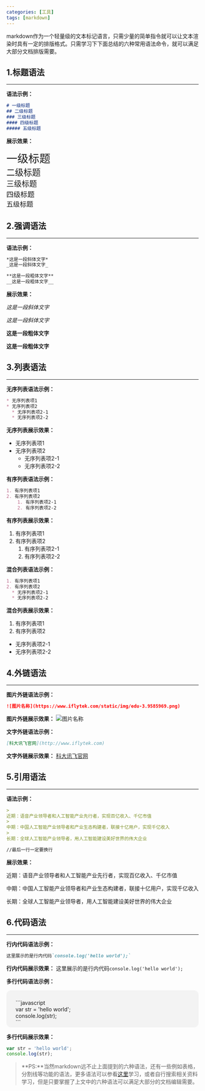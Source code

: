 ```yaml
---
categories: [工具]
tags: [markdown]
---
```


markdown作为一个轻量级的文本标记语言，只需少量的简单指令就可以让文本渲染时具有一定的排版格式。只需学习下下面总结的六种常用语法命令，就可以满足大部分文档排版需要。

## 1.标题语法
----
**语法示例：**
```markdown
# 一级标题
## 二级标题
### 三级标题
#### 四级标题
##### 五级标题
```
**展示效果：**
<div>
<p style="margin:0;font-size:1.8rem;">一级标题</p>
<p style="margin:0;font-size:1.4rem;">二级标题</p>
<p style="margin:0;font-size:1.25rem;">三级标题</p>
<p style="margin:0;font-size:1.15rem;">四级标题</p>
<p style="margin:0;font-size:1.1rem;">五级标题</p>
</div>

## 2.强调语法
-----
**语法示例：**
```markdown
*这是一段斜体文字*
_这是一段斜体文字_

**这是一段粗体文字**
__这是一段粗体文字__
```

**展示效果：**

*这是一段斜体文字* 

_这是一段斜体文字_　

**这是一段粗体文字**

__这是一段粗体文字__

## 3.列表语法
---
**无序列表语法示例：**
```markdown
* 无序列表项1
* 无序列表项2
  * 无序列表项2-1
  * 无序列表项2-2
```

**无序列表展示效果：**
* 无序列表项1
* 无序列表项2
  * 无序列表项2-1
  * 无序列表项2-2

**有序列表语法示例：**
```markdown
1. 有序列表项1
2. 有序列表项2
    1. 有序列表项2-1
    2. 有序列表项2-2
```

**有序列表展示效果：**
1. 有序列表项1
2. 有序列表项2
    1. 有序列表项2-1
    2. 有序列表项2-2

**混合列表语法示例：**
```markdown
1. 有序列表项1
2. 有序列表项2
  * 无序列表项2-1
  * 无序列表项2-2
```
**混合列表展示效果：**
1. 有序列表项1
2. 有序列表项2
  * 无序列表项2-1
  * 无序列表项2-2

## 4.外链语法
---
**图片外链语法示例：**
```markdown
![图片名称](https://www.iflytek.com/static/img/edu-3.9585969.png)
```

**图片外链展示效果：**
![图片名称](https://www.iflytek.com/static/img/edu-3.9585969.png)

**文字外链语法示例：**
```markdown
[科大讯飞官网](http://www.iflytek.com)
```

**文字外链展示效果：**
[科大讯飞官网](http://www.iflytek.com)

## 5.引用语法
---
**语法示例：**
```markdown
>
近期：语音产业领导者和人工智能产业先行者，实现百亿收入、千亿市值
>
中期：中国人工智能产业领导者和产业生态构建者，联接十亿用户，实现千亿收入
>
长期：全球人工智能产业领导者，用人工智能建设美好世界的伟大企业

//最后一行一定要换行
```

**展示效果：**
>
近期：语音产业领导者和人工智能产业先行者，实现百亿收入、千亿市值
>
中期：中国人工智能产业领导者和产业生态构建者，联接十亿用户，实现千亿收入
>
长期：全球人工智能产业领导者，用人工智能建设美好世界的伟大企业



## 6.代码语法
---
**行内代码语法示例：**
```markdown
这里展示的是行内代码`console.log('hello world');`
```
**行内代码展示效果：**
这里展示的是行内代码`console.log('hello world');`

**多行代码语法示例：**
>
<div style="background: rgba(0,0,0,0.04);border-radius: 12px;padding: 24px 24px 5px;">
<p style="margin:0;">```javascript</p>
<p style="margin:0;">  var str = 'hello world';</p>
<p style="margin:0;">  console.log(str);</p>
<p style="margin:0;">```</p>
</div>

**多行代码展示效果：**
```javascript
var str = 'hello world';
console.log(str);
```
>**PS:**当然markdown远不止上面提到的六种语法，还有一些例如表格，分割线等功能的语法，更多语法可以参看[这里](http://www.appinn.com/markdown/)学习，或者自行搜索相关资料学习，但是只要掌握了上文中的六种语法可以满足大部分的文档编辑需要。